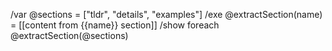 /var @sections = ["tldr", "details", "examples"]
/exe @extractSection(name) = [[content from {{name}} section]]
/show foreach @extractSection(@sections)